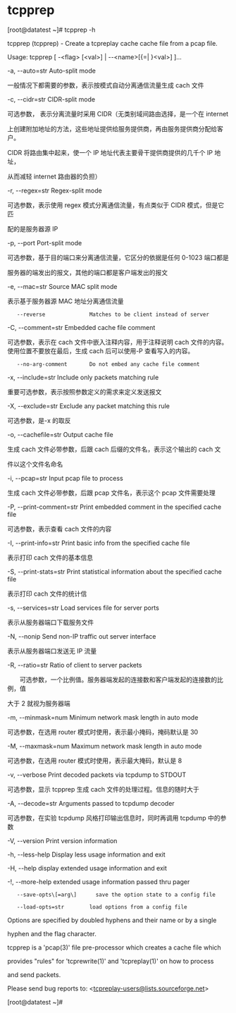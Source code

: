 # tcpprep

\[root@datatest ~\]\# tcpprep -h

tcpprep \(tcpprep\) - Create a tcpreplay cache cache file from a pcap file.

Usage:  tcpprep \[ -&lt;flag&gt; \[&lt;val&gt;\] \| --&lt;name&gt;\[{=\| }&lt;val&gt;\] \]...



   -a, --auto=str             Auto-split mode

一般情况下都需要的参数，表示按模式自动分离通信流量生成 cach 文件 



   -c, --cidr=str             CIDR-split mode

可选参数， 表示分离流量时采用 CIDR（无类别域间路由选择，是一个在 internet

上创建附加地址的方法，这些地址提供给服务提供商，再由服务提供商分配给客户。

CIDR 将路由集中起来，使一个 IP 地址代表主要骨干提供商提供的几千个 IP 地址，

从而减轻 internet 路由器的负担） 



   -r, --regex=str            Regex-split mode

可选参数，表示使用 regex 模式分离通信流量，有点类似于 CIDR 模式，但是它匹

配的是服务器源 IP 



   -p, --port                 Port-split mode

可选参数，基于目的端口来分离通信流量，它区分的依据是任何 0-1023 端口都是

服务器的端发出的报文，其他的端口都是客户端发出的报文 



   -e, --mac=str              Source MAC split mode

表示基于服务器源 MAC 地址分离通信流量 



       --reverse              Matches to be client instead of server



   -C, --comment=str          Embedded cache file comment

可选参数，表示在 cach 文件中嵌入注释内容，用于注释说明 cach 文件的内容。使用位置不要放在最后，生成 cach 后可以使用-P 查看写入的内容。





       --no-arg-comment       Do not embed any cache file comment

   -x, --include=str          Include only packets matching rule

重要可选参数，表示按照参数定义的需求来定义发送报文



   -X, --exclude=str          Exclude any packet matching this rule

可选参数，是-x 的取反



   -o, --cachefile=str        Output cache file



   生成 cach 文件必带参数，后跟 cach 后缀的文件名，表示这个输出的 cach 文

件以这个文件名命名

-i, --pcap=str             Input pcap file to process

  生成 cach 文件必带参数，后跟 pcap 文件名，表示这个 pcap 文件需要处理

-P, --print-comment=str    Print embedded comment in the specified cache file

可选参数，表示查看 cach 文件的内容



   -I, --print-info=str       Print basic info from the specified cache file

表示打印 cach 文件的基本信息





   -S, --print-stats=str      Print statistical information about the specified cache file

表示打印 cach 文件的统计信



   -s, --services=str         Load services file for server ports

  表示从服务器端口下载服务文件

-N, --nonip                Send non-IP traffic out server interface

表示从服务器端口发送无 IP 流量





   -R, --ratio=str            Ratio of client to server packets



　　可选参数，一个比例值。服务器端发起的连接数和客户端发起的连接数的比例，值

大于 2 就视为服务器端

-m, --minmask=num          Minimum network mask length in auto mode

可选参数，在选用 router 模式时使用，表示最小掩码，掩码默认是 30





   -M, --maxmask=num          Maximum network mask length in auto mode

可选参数，在选用 router 模式时使用，表示最大掩码，默认是 8





   -v, --verbose              Print decoded packets via tcpdump to STDOUT

可选参数，显示 tcpprep 生成 cach 文件的处理过程。信息的随时大于





   -A, --decode=str           Arguments passed to tcpdump decoder

可选参数，在实验 tcpdump 风格打印输出信息时，同时再调用 tcpdump 中的参数





   -V, --version              Print version information

   -h, --less-help            Display less usage information and exit

   -H, --help                 display extended usage information and exit

   -!, --more-help            extended usage information passed thru pager

       --save-opts\[=arg\]      save the option state to a config file

       --load-opts=str        load options from a config file

Options are specified by doubled hyphens and their name or by a single

hyphen and the flag character.

tcpprep is a 'pcap\(3\)' file pre-processor which creates a cache file which

provides "rules" for 'tcprewrite\(1\)' and 'tcpreplay\(1\)' on how to process

and send packets.



Please send bug reports to:  &lt;tcpreplay-users@lists.sourceforge.net&gt;

\[root@datatest ~\]\#

